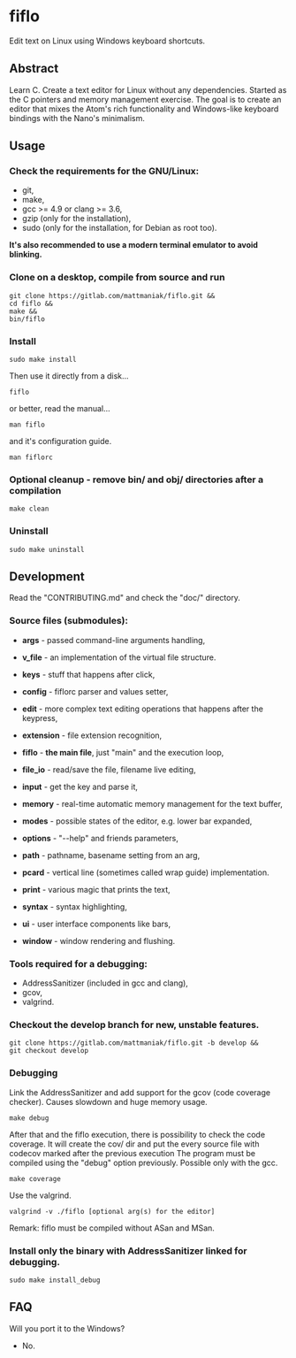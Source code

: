 # fiflo
Edit text on Linux using Windows keyboard shortcuts.

## Abstract
Learn C. Create a text editor for Linux without any dependencies. Started as
the C pointers and memory management exercise. The goal is to create an editor
that mixes the Atom's rich functionality and Windows-like keyboard bindings
with the Nano's minimalism.

## Usage
### Check the requirements for the GNU/Linux:
- git,
- make,
- gcc >= 4.9 or clang >= 3.6,
- gzip (only for the installation),
- sudo (only for the installation, for Debian as root too).

**It's also recommended to use a modern terminal emulator to avoid blinking.**

### Clone on a desktop, compile from source and run
```
git clone https://gitlab.com/mattmaniak/fiflo.git &&
cd fiflo &&
make &&
bin/fiflo
```

### Install
```
sudo make install
```

Then use it directly from a disk...
```
fiflo
```

or better, read the manual...
```
man fiflo
```

and it's configuration guide.
```
man fiflorc
```

### Optional cleanup - remove bin/ and obj/ directories after a compilation
```
make clean
```

### Uninstall
```
sudo make uninstall
```

## Development
Read the "CONTRIBUTING.md" and check the "doc/" directory.

### Source files (submodules):
- **args** - passed command-line arguments handling,

- **v_file** - an implementation of the virtual file structure.

- **keys** - stuff that happens after click,

- **config** - fiflorc parser and values setter,

- **edit** - more complex text editing operations that happens after the
             keypress,

- **extension** - file extension recognition,

- **fiflo** - **the main file**, just "main" and the execution loop,

- **file_io** - read/save the file, filename live editing,

- **input** - get the key and parse it,

- **memory** - real-time automatic memory management for the text buffer,

- **modes** - possible states of the editor, e.g. lower bar expanded,

- **options** - "--help" and friends parameters,

- **path** - pathname, basename setting from an arg,

- **pcard** - vertical line (sometimes called wrap guide) implementation.

- **print** - various magic that prints the text,

- **syntax** - syntax highlighting,

- **ui** - user interface components like bars,

- **window** - window rendering and flushing.

### Tools required for a debugging:
- AddressSanitizer (included in gcc and clang),
- gcov,
- valgrind.

### Checkout the develop branch for new, unstable features.
```
git clone https://gitlab.com/mattmaniak/fiflo.git -b develop &&
git checkout develop
```

### Debugging
Link the AddressSanitizer and add support for the gcov (code coverage checker).
Causes slowdown and huge memory usage.
```
make debug
```

After that and the fiflo execution, there is possibility to check the code
coverage. It will create the cov/ dir and put the every source file with
codecov marked after the previous execution The program must be compiled using
the "debug" option previously. Possible only with the gcc.
```
make coverage
```

Use the valgrind.
```
valgrind -v ./fiflo [optional arg(s) for the editor]
```
Remark: fiflo must be compiled without ASan and MSan.

### Install only the binary with AddressSanitizer linked for debugging.
```
sudo make install_debug
```

## FAQ
Will you port it to the Windows?
- No.
